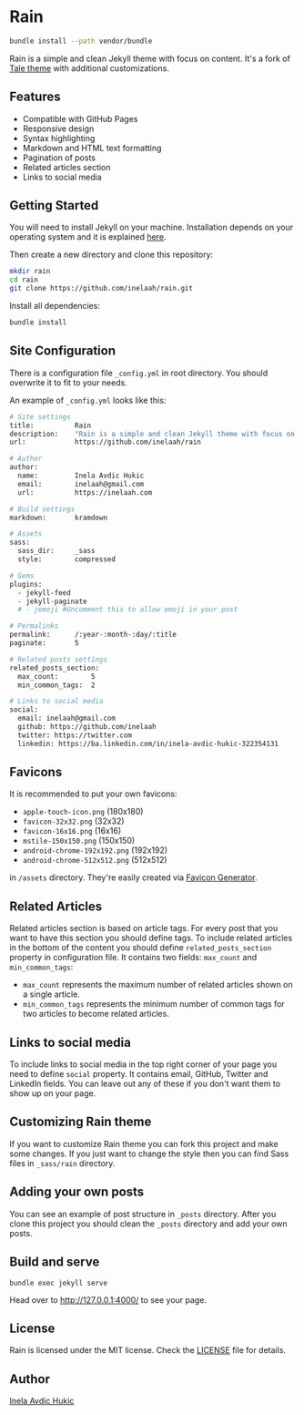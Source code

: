 # Rain

```sh
bundle install --path vendor/bundle
```

Rain is a simple and clean Jekyll theme with focus on content. It's a fork of [Tale theme](https://github.com/chesterhow/tale) with additional customizations.


## Features
- Compatible with GitHub Pages
- Responsive design
- Syntax highlighting
- Markdown and HTML text formatting
- Pagination of posts
- Related articles section
- Links to social media


## Getting Started

You will need to install Jekyll on your machine. Installation depends on your operating system and it is explained [here](https://jekyllrb.com/docs/installation/).

Then create a new directory and clone this repository:

```bash
mkdir rain
cd rain
git clone https://github.com/inelaah/rain.git
```

Install all dependencies:

```bash
bundle install
```

## Site Configuration

There is a configuration file `_config.yml` in root directory. You should overwrite it to fit to your needs.

An example of `_config.yml` looks like this:

```bash
# Site settings
title:          Rain
description:    "Rain is a simple and clean Jekyll theme with focus on content."
url:            https://github.com/inelaah/rain

# Author
author:
  name:         Inela Avdic Hukic
  email:        inelaah@gmail.com
  url:          https://inelaah.com

# Build settings
markdown:       kramdown

# Assets
sass:
  sass_dir:     _sass
  style:        compressed

# Gems
plugins:
  - jekyll-feed
  - jekyll-paginate
  # - jemoji #Uncomment this to allow emoji in your post

# Permalinks
permalink:      /:year-:month-:day/:title
paginate:       5

# Related posts settings
related_posts_section:
  max_count:        5
  min_common_tags:  2

# Links to social media
social:
  email: inelaah@gmail.com
  github: https://github.com/inelaah
  twitter: https://twitter.com
  linkedin: https://ba.linkedin.com/in/inela-avdic-hukic-322354131
```

## Favicons

It is recommended to put your own favicons:

- `apple-touch-icon.png` (180x180)
- `favicon-32x32.png` (32x32)
- `favicon-16x16.png` (16x16)
- `mstile-150x150.png` (150x150)
- `android-chrome-192x192.png` (192x192)
- `android-chrome-512x512.png` (512x512)

in `/assets` directory. They're easily created via [Favicon Generator](https://realfavicongenerator.net/).


## Related Articles

Related articles section is based on article tags. For every post that you want to have this section you should define tags.
To include related articles in the bottom of the content you should define `related_posts_section` property in configuration file.
It contains two fields: `max_count` and `min_common_tags`:
- `max_count` represents the maximum number of related articles shown on a single article.
- `min_common_tags` represents the minimum number of common tags for two articles to become related articles.

## Links to social media

To include links to social media in the top right corner of your page you need to define `social` property.
It contains email, GitHub, Twitter and LinkedIn fields. You can leave out any of these if you don't want them to show up on your page.

## Customizing Rain theme

If you want to customize Rain theme you can fork this project and make some changes. If you just want to change the style then you can find Sass files in `_sass/rain` directory.

## Adding your own posts

You can see an example of post structure in `_posts` directory. After you clone this project you should clean the `_posts` directory and add your own posts.

## Build and serve

```
bundle exec jekyll serve
```

Head over to http://127.0.0.1:4000/ to see your page.

## License

Rain is licensed under the MIT license. Check the [LICENSE](LICENSE.md) file for details.

## Author

[Inela Avdic Hukic](https://github.com/inelaah)

